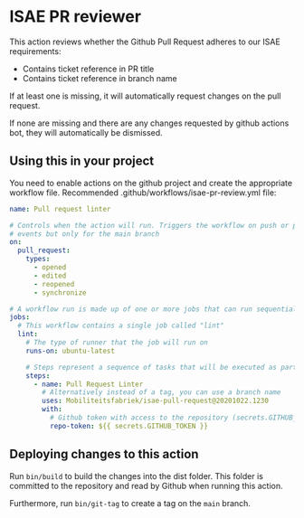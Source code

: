 # ISAE PR reviewer

This action reviews whether the Github Pull Request adheres to our ISAE requirements:

* Contains ticket reference in PR title
* Contains ticket reference in branch name

If at least one is missing, it will automatically request changes on the pull request.

If none are missing and there are any changes requested by github actions bot, they will automatically be dismissed.

## Using this in your project

You need to enable actions on the github project and create the appropriate workflow file.
Recommended .github/workflows/isae-pr-review.yml file:

```yaml
name: Pull request linter

# Controls when the action will run. Triggers the workflow on push or pull request
# events but only for the main branch
on:
  pull_request:
    types: 
      - opened
      - edited
      - reopened
      - synchronize

# A workflow run is made up of one or more jobs that can run sequentially or in parallel
jobs:
  # This workflow contains a single job called "lint"
  lint:
    # The type of runner that the job will run on
    runs-on: ubuntu-latest

    # Steps represent a sequence of tasks that will be executed as part of the job
    steps:
      - name: Pull Request Linter
        # Alternatively instead of a tag, you can use a branch name
        uses: Mobiliteitsfabriek/isae-pull-request@20201022.1230
        with:
          # Github token with access to the repository (secrets.GITHUB_TOKEN).
          repo-token: ${{ secrets.GITHUB_TOKEN }}
```

## Deploying changes to this action

Run `bin/build` to build the changes into the dist folder. This folder is committed to the repository and read by
Github when running this action.

Furthermore, run `bin/git-tag` to create a tag on the `main` branch.
